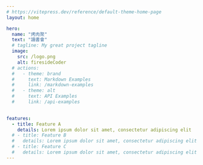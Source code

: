 ```yaml
---
# https://vitepress.dev/reference/default-theme-home-page
layout: home

hero:
  name: "烤肉聚"
  text: "讀書會"
  # tagline: My great project tagline
  image:
    src: /logo.png
    alt: firesideCoder
  # actions:
  #   - theme: brand
  #     text: Markdown Examples
  #     link: /markdown-examples
  #   - theme: alt
  #     text: API Examples
  #     link: /api-examples
  

features:
  - title: Feature A
    details: Lorem ipsum dolor sit amet, consectetur adipiscing elit
  # - title: Feature B
  #   details: Lorem ipsum dolor sit amet, consectetur adipiscing elit
  # - title: Feature C
  #   details: Lorem ipsum dolor sit amet, consectetur adipiscing elit
---
```


